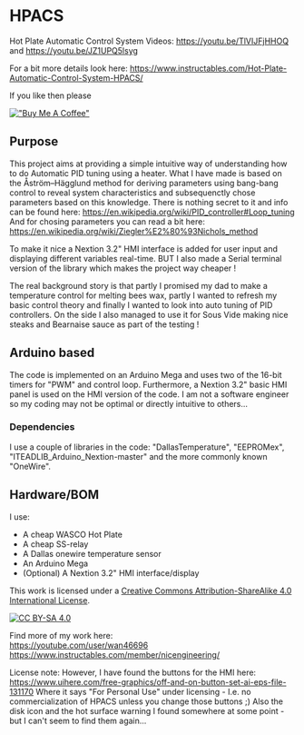 # HPACS
Hot Plate Automatic Control System
Videos: https://youtu.be/TlVIJFjHHOQ and https://youtu.be/JZ1UPQ5lsyg

For a bit more details look here: https://www.instructables.com/Hot-Plate-Automatic-Control-System-HPACS/

If you like then please

[!["Buy Me A Coffee"](https://www.buymeacoffee.com/assets/img/custom_images/orange_img.png)](https://bmc.link/nic6911w)

## Purpose
This project aims at providing a simple intuitive way of understanding how to do Automatic PID tuning using a heater. What I have made is based on the Åström–Hägglund method for deriving parameters using bang-bang control to reveal system characteristics and subsequenctly chose parameters based on this knowledge. There is nothing secret to it and info can be found here: https://en.wikipedia.org/wiki/PID_controller#Loop_tuning
And for chosing parameters you can read a bit here: https://en.wikipedia.org/wiki/Ziegler%E2%80%93Nichols_method

To make it nice a Nextion 3.2" HMI interface is added for user input and displaying different variables real-time. BUT I also made a Serial terminal version of the library which makes the project way cheaper !

The real background story is that partly I promised my dad to make a temperature control for melting bees wax, partly I wanted to refresh my basic control theory and finally I wanted to look into auto tuning of PID controllers. On the side I also managed to use it for Sous Vide making nice steaks and Bearnaise sauce as part of the testing !

## Arduino based
The code is implemented on an Arduino Mega and uses two of the 16-bit timers for "PWM" and control loop. Furthermore, a Nextion 3.2" basic HMI panel is used on the HMI version of the code. I am not a software engineer so my coding may not be optimal or directly intuitive to others...

### Dependencies
I use a couple of libraries in the code: "DallasTemperature", "EEPROMex", "ITEADLIB_Arduino_Nextion-master" and the more commonly known "OneWire".

## Hardware/BOM
I use:
* A cheap WASCO Hot Plate 
* A cheap SS-relay
* A Dallas onewire temperature sensor 
* An Arduino Mega 
* (Optional) A Nextion 3.2" HMI interface/display

This work is licensed under a
[Creative Commons Attribution-ShareAlike 4.0 International License][cc-by-sa].

[![CC BY-SA 4.0][cc-by-sa-image]][cc-by-sa]

[cc-by-sa]: http://creativecommons.org/licenses/by-sa/4.0/
[cc-by-sa-image]: https://licensebuttons.net/l/by-sa/4.0/88x31.png
[cc-by-sa-shield]: https://img.shields.io/badge/License-CC%20BY--SA%204.0-lightgrey.svg

Find more of my work here:  
https://youtube.com/user/wan46696  
https://www.instructables.com/member/nicengineering/  
        
License note: However, I have found the buttons for the HMI here: https://www.uihere.com/free-graphics/off-and-on-button-set-ai-eps-file-131170
Where it says "For Personal Use" under licensing - I.e. no commercialization of HPACS unless you change those buttons ;)
Also the disk icon and the hot surface warning I found somewhere at some point - but I can't seem to find them again...
